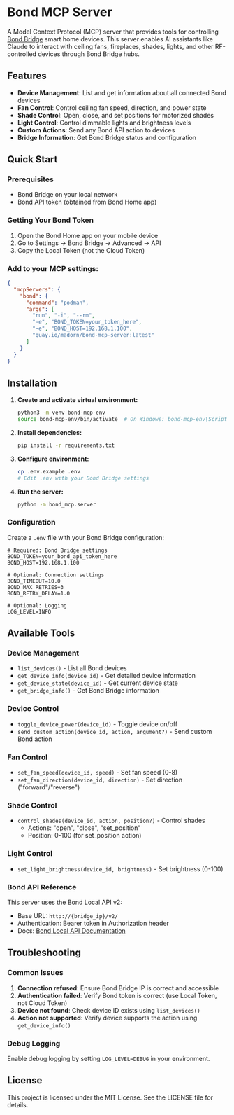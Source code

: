 # Bond MCP Server

A Model Context Protocol (MCP) server that provides tools for controlling [Bond Bridge](https://bondhome.io/product/bond-bridge/) smart home devices. This server enables AI assistants like Claude to interact with ceiling fans, fireplaces, shades, lights, and other RF-controlled devices through Bond Bridge hubs.

## Features

- **Device Management**: List and get information about all connected Bond devices
- **Fan Control**: Control ceiling fan speed, direction, and power state
- **Shade Control**: Open, close, and set positions for motorized shades
- **Light Control**: Control dimmable lights and brightness levels
- **Custom Actions**: Send any Bond API action to devices
- **Bridge Information**: Get Bond Bridge status and configuration

## Quick Start

### Prerequisites

- Bond Bridge on your local network
- Bond API token (obtained from Bond Home app)

### Getting Your Bond Token

1. Open the Bond Home app on your mobile device
2. Go to Settings → Bond Bridge → Advanced → API
3. Copy the Local Token (not the Cloud Token)

### Add to your MCP settings:

```json
{
  "mcpServers": {
    "bond": {
      "command": "podman",
      "args": [
        "run", "-i", "--rm",
        "-e", "BOND_TOKEN=your_token_here",
        "-e", "BOND_HOST=192.168.1.100",
        "quay.io/madorn/bond-mcp-server:latest"
      ]
    }
  }
}
```

## Installation

1. **Create and activate virtual environment:**
   ```bash
   python3 -m venv bond-mcp-env
   source bond-mcp-env/bin/activate  # On Windows: bond-mcp-env\Scripts\activate
   ```

2. **Install dependencies:**
   ```bash
   pip install -r requirements.txt
   ```

3. **Configure environment:**
   ```bash
   cp .env.example .env
   # Edit .env with your Bond Bridge settings
   ```

4. **Run the server:**
   ```bash
   python -m bond_mcp.server
   ```

### Configuration

Create a `.env` file with your Bond Bridge configuration:

```env
# Required: Bond Bridge settings
BOND_TOKEN=your_bond_api_token_here
BOND_HOST=192.168.1.100

# Optional: Connection settings
BOND_TIMEOUT=10.0
BOND_MAX_RETRIES=3
BOND_RETRY_DELAY=1.0

# Optional: Logging
LOG_LEVEL=INFO
```

## Available Tools

### Device Management
- `list_devices()` - List all Bond devices
- `get_device_info(device_id)` - Get detailed device information
- `get_device_state(device_id)` - Get current device state
- `get_bridge_info()` - Get Bond Bridge information

### Device Control
- `toggle_device_power(device_id)` - Toggle device on/off
- `send_custom_action(device_id, action, argument?)` - Send custom Bond action

### Fan Control
- `set_fan_speed(device_id, speed)` - Set fan speed (0-8)
- `set_fan_direction(device_id, direction)` - Set direction ("forward"/"reverse")

### Shade Control
- `control_shades(device_id, action, position?)` - Control shades
  - Actions: "open", "close", "set_position"
  - Position: 0-100 (for set_position action)

### Light Control
- `set_light_brightness(device_id, brightness)` - Set brightness (0-100)

### Bond API Reference

This server uses the Bond Local API v2:
- Base URL: `http://{bridge_ip}/v2/`
- Authentication: Bearer token in Authorization header
- Docs: [Bond Local API Documentation](https://docs-local.appbond.com)

## Troubleshooting

### Common Issues

1. **Connection refused**: Ensure Bond Bridge IP is correct and accessible
2. **Authentication failed**: Verify Bond token is correct (use Local Token, not Cloud Token)
3. **Device not found**: Check device ID exists using `list_devices()`
4. **Action not supported**: Verify device supports the action using `get_device_info()`

### Debug Logging

Enable debug logging by setting `LOG_LEVEL=DEBUG` in your environment.

## License

This project is licensed under the MIT License. See the LICENSE file for details.
